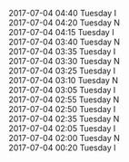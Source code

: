 2017-07-04 04:40 Tuesday  I  
2017-07-04 04:20 Tuesday  N  
2017-07-04 04:15 Tuesday  I  
2017-07-04 03:40 Tuesday  N  
2017-07-04 03:35 Tuesday  I  
2017-07-04 03:30 Tuesday  N  
2017-07-04 03:25 Tuesday  I  
2017-07-04 03:10 Tuesday  N  
2017-07-04 03:05 Tuesday  I  
2017-07-04 02:55 Tuesday  N  
2017-07-04 02:50 Tuesday  I  
2017-07-04 02:35 Tuesday  N  
2017-07-04 02:05 Tuesday  I  
2017-07-04 02:00 Tuesday  N  
2017-07-04 00:20 Tuesday  I  
